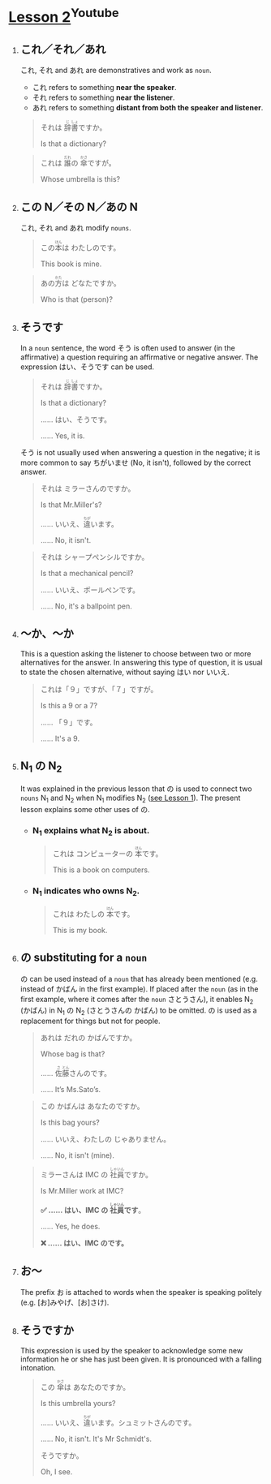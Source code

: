 # [Lesson 2](https://www.youtube.com/watch?v=9EfbkBkF2ag)<sup>Youtube</sup>

1. ## これ／それ／あれ

	これ, それ and あれ are demonstratives and work as `noun`.

	- これ refers to something **near the speaker**.
	- それ refers to something **near the listener**.
	- あれ refers to something **distant from both the speaker and listener**.

	>それは <ruby>辞<rp>（</rp><rt>じ</rt><rp>）</rp>書<rp>（</rp><rt>しょ</rt><rp>）</rp></ruby>ですか。
	>
	>Is that a dictionary?

	>これは <ruby>誰<rp>（</rp><rt>だれ</rt><rp>）</rp></ruby>の <ruby>傘<rp>（</rp><rt>かさ</rt><rp>）</rp></ruby>ですが。
	>
	>Whose umbrella is this?

2. ## この N／その N／あの N

	これ, それ and あれ modify `nouns`.

	>この<ruby>本<rp>（</rp><rt>ほん</rt><rp>）</rp></ruby>は わたしのです。
	>
	>This book is mine.

	>あの<ruby>方<rp>（</rp><rt>かた</rt><rp>）</rp></ruby>は どなたですか。
	>
	>Who is that (person)?

3. ## そうです

	In a `noun` sentence, the word そう is often used to answer (in the affirmative) a question requiring an affirmative or negative answer. The expression はい、そうです can be used.

	>それは <ruby>辞<rp>（</rp><rt>じ</rt><rp>）</rp>書<rp>（</rp><rt>しょ</rt><rp>）</rp></ruby>ですか。
	>
	>Is that a dictionary?
	>
	>…… はい、そうです。
	>
	>…… Yes, it is.

	そう is not usually used when answering a question in the negative; it is more common to say ちがいませ (No, it isn't), followed by the correct answer.

	>それは ミラーさんのですか。
	>
	>Is that Mr.Miller's?
	>
	>…… いいえ、<ruby>違<rp>（</rp><rt>ちが</rt><rp>）</rp></ruby>います。
	>
	>…… No, it isn't.

	>それは シャープぺンシルですか。
	>
	>Is that a mechanical pencil?
	>
	>…… いいえ、ポールペンです。
	>
	>…… No, it's a ballpoint pen.

4. ## ～か、～か

	This is a question asking the listener to choose between two or more alternatives for the answer. In answering this type of question, it is usual to state the chosen alternative, without saying はい nor いいえ.

	>これは「９」ですが、「７」ですが。
	>
	>Is this a 9 or a 7?
	>
	>…… 「９」です。
	>
	>…… It's a 9.

5. ## N<sub>1</sub> の N<sub>2</sub>

	It was explained in the previous lesson that の is used to connect two `nouns` N<sub>1</sub> and N<sub>2</sub> when N<sub>1</sub> modifies N<sub>2</sub> ([see Lesson 1](https://github.com/flying-yogurt/JP-Memos/blob/master/grammar_notes/Lesson_01_Grammar.md)). The present lesson explains some other uses of の.

	- ### N<sub>1</sub> explains what N<sub>2</sub> is about.

		>これは コンピューターの <ruby>本<rp>（</rp><rt>ほん</rt><rp>）</rp></ruby>です。
		>
		>This is a book on computers.

	- ### N<sub>1</sub> indicates who owns N<sub>2</sub>.

		>これは わたしの <ruby>本<rp>（</rp><rt>ほん</rt><rp>）</rp></ruby>です。
		>
		>This is my book.

6. ## の substituting for a `noun`

	の can be used instead of a `noun` that has already been mentioned (e.g. instead of かばん in the first example). If placed after the `noun` (as in the first example, where it comes after the `noun` さとうさん), it enables N<sub>2</sub> (かばん) in N<sub>1</sub> の N<sub>2</sub> (さとうさんの かばん) to be omitted. の is used as a replacement for things but not for people.

	>あれは だれの かばんですか。
	>
	>Whose bag is that?
	>
	>…… <ruby>佐<rp>（</rp><rt>さ</rt><rp>）</rp>藤<rp>（</rp><rt>とん</rt><rp>）</rp></ruby>さんのです。
	>
	>…… It’s Ms.Sato’s.

	>この かばんは あなたのですか。
	>
	>Is this bag yours?
	>
	>…… いいえ、わたしの じゃありません。
	>
	>…… No, it isn't (mine).

	>ミラーさんは IMC の <ruby>社<rp>（</rp><rt>しゃ</rt><rp>）</rp>員<rp>（</rp><rt>いん</rt><rp>）</rp></ruby>ですか。
	>
	>Is Mr.Miller work at IMC?
	>
	>**✅ …… はい、IMC の <ruby>社<rp>（</rp><rt>しゃ</rt><rp>）</rp>員<rp>（</rp><rt>いん</rt><rp>）</rp></ruby>です**。
	>
	>…… Yes, he does.
	>
	>**❌ …… はい、IMC のです。**

7. ## お～

	The prefix お is attached to words when the speaker is speaking politely (e.g. [お]みやげ、[お]さけ).

8. ## そうですか

	This expression is used by the speaker to acknowledge some new information he or she has just been given. It is pronounced with a falling intonation.

	>この <ruby>傘<rp>（</rp><rt>かさ</rt><rp>）</rp></ruby>は あなたのですか。
	>
	>Is this umbrella yours?
	>
	>…… いいえ、<ruby>違<rp>（</rp><rt>ちが</rt><rp>）</rp></ruby>います。シュミットさんのです。
	>
	>…… No, it isn't. It's Mr Schmidt's.
	>
	>そうですか。
	>
	>Oh, I see.
